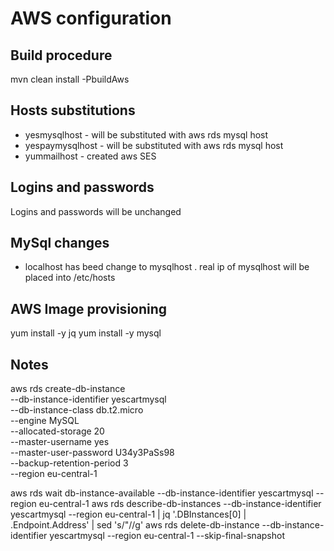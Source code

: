 # AWS configuration 

## Build procedure

  mvn clean install -PbuildAws

## Hosts substitutions

 * yesmysqlhost - will be substituted with aws rds mysql host
 * yespaymysqlhost  - will be substituted with aws rds mysql host
 * yummailhost - created aws SES 
 
## Logins and passwords 
 
  Logins and passwords will be unchanged

## MySql changes 

 * localhost has beed change to mysqlhost . real ip of mysqlhost will be placed into /etc/hosts

## AWS Image provisioning 

yum install -y jq
yum install -y mysql

## Notes

aws rds create-db-instance \
    --db-instance-identifier yescartmysql \
    --db-instance-class db.t2.micro \
    --engine MySQL \
    --allocated-storage 20 \
    --master-username yes \
    --master-user-password U34y3PaSs98 \
    --backup-retention-period 3 \
    --region eu-central-1

aws rds wait db-instance-available --db-instance-identifier yescartmysql  --region eu-central-1
aws rds describe-db-instances --db-instance-identifier  yescartmysql --region eu-central-1 | jq '.DBInstances[0] | .Endpoint.Address'  | sed 's/\"//g'
aws rds delete-db-instance  --db-instance-identifier  yescartmysql --region eu-central-1 --skip-final-snapshot